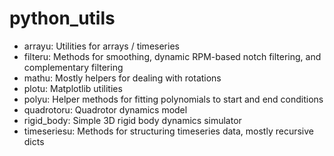 # python\_utils

* arrayu: Utilities for arrays / timeseries
* filteru: Methods for smoothing, dynamic RPM-based notch filtering, and complementary filtering
* mathu: Mostly helpers for dealing with rotations
* plotu: Matplotlib utilities
* polyu: Helper methods for fitting polynomials to start and end conditions
* quadrotoru: Quadrotor dynamics model
* rigid\_body: Simple 3D rigid body dynamics simulator
* timeseriesu: Methods for structuring timeseries data, mostly recursive dicts
